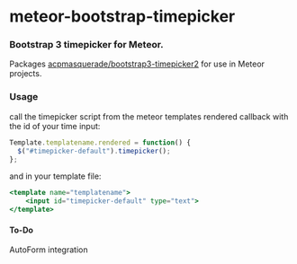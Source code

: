 # meteor-bootstrap-timepicker
### Bootstrap 3 timepicker for Meteor.

Packages [acpmasquerade/bootstrap3-timepicker2](https://github.com/acpmasquerade/bootstrap3-timepicker2) for use in Meteor projects.

### Usage
call the timepicker script from the meteor templates rendered callback with the id of your time input:
```javascript
Template.templatename.rendered = function() {
  $("#timepicker-default").timepicker();
};
```
and in your template file:
```handlebars
<template name="templatename">
    <input id="timepicker-default" type="text">
</template>
```

#### To-Do
AutoForm integration
